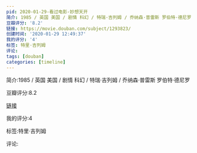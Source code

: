 ```yaml
---
pid: 2020-01-29-看过电影-妙想天开
简介: 1985 / 英国 美国 / 剧情 科幻 / 特瑞·吉列姆 / 乔纳森·普雷斯 罗伯特·德尼罗
豆瓣评分: '8.2'
链接: https://movie.douban.com/subject/1293823/
创建时间: '2020-01-29 12:49:37'
我的评分: '4'
标签: 特里·吉列姆
评论:
tags: [douban]
categories: [timeline]
---
```

简介:1985 / 英国 美国 / 剧情 科幻 / 特瑞·吉列姆 / 乔纳森·普雷斯 罗伯特·德尼罗

豆瓣评分:8.2

[链接](https://movie.douban.com/subject/1293823/)

我的评分:4

标签:特里·吉列姆

评论:

